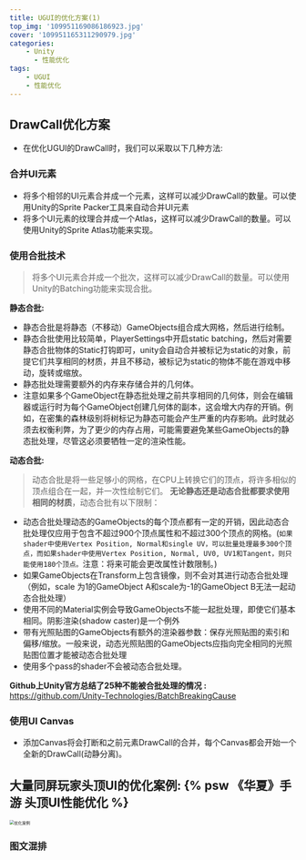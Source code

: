 ```yaml
---
title: UGUI的优化方案(1)
top_img: '109951169086186923.jpg'
cover: '109951165311290979.jpg'
categories: 
    - Unity
      - 性能优化
tags: 
    - UGUI
    - 性能优化
---
```


## DrawCall优化方案

* 在优化UGUI的DrawCall时，我们可以采取以下几种方法:

### 合并UI元素

* 将多个相邻的UI元素合并成一个元素，这样可以减少DrawCall的数量。可以使用Unity的Sprite Packer工具来自动合并UI元素
* 将多个UI元素的纹理合并成一个Atlas，这样可以减少DrawCall的数量。可以使用Unity的Sprite Atlas功能来实现。

### 使用合批技术

> 将多个UI元素合并成一个批次，这样可以减少DrawCall的数量。可以使用Unity的Batching功能来实现合批。

**静态合批:**

* 静态合批是将静态（不移动）GameObjects组合成大网格，然后进行绘制。
* 静态合批使用比较简单，PlayerSettings中开启static batching，然后对需要静态合批物体的Static打钩即可，unity会自动合并被标记为static的对象，前提它们共享相同的材质，并且不移动，被标记为static的物体不能在游戏中移动，旋转或缩放。
* 静态批处理需要额外的内存来存储合并的几何体。
* 注意如果多个GameObject在静态批处理之前共享相同的几何体，则会在编辑器或运行时为每个GameObject创建几何体的副本，这会增大内存的开销。例如，在密集的森林级别将树标记为静态可能会产生严重的内存影响。此时就必须去权衡利弊，为了更少的内存占用，可能需要避免某些GameObjects的静态批处理，尽管这必须要牺牲一定的渲染性能。

**动态合批:**

> 动态合批是将一些足够小的网格，在CPU上转换它们的顶点，将许多相似的顶点组合在一起，并一次性绘制它们。
> **无论静态还是动态合批都要求使用相同的材质**，动态合批有以下限制：

* 动态合批处理动态的GameObjects的每个顶点都有一定的开销，因此动态合批处理仅应用于包含不超过900个顶点属性和不超过300个顶点的网格。(`如果shader中使用Vertex Position, Normal和single UV，可以批量处理最多300个顶点，而如果shader中使用Vertex Position, Normal, UV0, UV1和Tangent，则只能使用180个顶点。`注意：将来可能会更改属性计数限制。)
* 如果GameObjects在Transform上包含镜像，则不会对其进行动态合批处理（例如，scale 为1的GameObject A和scale为-1的GameObject B无法一起动态合批处理）
* 使用不同的Material实例会导致GameObjects不能一起批处理，即使它们基本相同。阴影渲染(shadow caster)是一个例外
* 带有光照贴图的GameObjects有额外的渲染器参数：保存光照贴图的索引和偏移/缩放。一般来说，动态光照贴图的GameObjects应指向完全相同的光照贴图位置才能被动态合批处理
* 使用多个pass的shader不会被动态合批处理。

**Github上Unity官方总结了25种不能被合批处理的情况 :** <https://github.com/Unity-Technologies/BatchBreakingCause>

### 使用UI Canvas

* 添加Canvas将会打断和之前元素DrawCall的合并，每个Canvas都会开始一个全新的DrawCall(动静分离)。

## 大量同屏玩家头顶UI的优化案例: {% psw 《华夏》手游 头顶UI性能优化 %}

<img src="bf947f9535b549c6a54357977b2137e4.png" alt="优化案例" style="zoom:50%;">

### 图文混排
